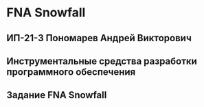 # FNA Snowfall

## ИП-21-3 Пономарев Андрей Викторович
## Инструментальные средства разработки программного обеспечения
## Задание FNA Snowfall
